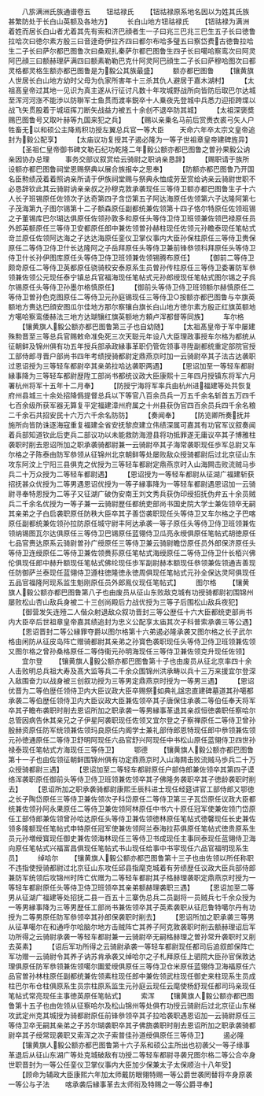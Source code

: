 <!-- { "loadSidebar": true } -->
　　八旂满洲氏族通谱卷五
　　钮祜禄氏
　　【钮祜禄原系地名因以为姓其氏族甚繁防处于长白山英额及各地方】
　　长白山地方钮祜禄氏
　　【钮祜禄为满洲着姓而居长白山者尤着其先有索和济巴顔者生一子曰兆三巴兆三巴生五子长曰徳鲁拉哈次曰徳尔素方殷三曰音逹奇伊拉齐四曰都尔布哈多璧五曰察岱费古徳鲁拉哈生二子长曰萨尔都巴图鲁次曰桑观扎秦萨尔都巴图鲁生四子长曰噶哈察鸾次曰阿灵阿巴顔三曰额赫理萨满四曰额素勒勒巴克什阿灵阿巴顔生二子长曰萨穆哈图次曰都灵格都灵格生额亦都巴图鲁是为毅公其族最盛】
　　额亦都巴图鲁
　　【镶黄旗人世居长白山地方幼时父母为仇家所害年十三杀其仇人避居于嘉木湖村】
　　【太祖髙皇帝过其地一见识为真主遂从行征讨凡数十年攻城野战所向皆防后取巴尔达城至浑河河涨不能渉以防聨军士鱼贯而渡率鋭卒十人乗夜先登城中兵悉力迎拒跨堞以战飞矢贯股着于城垣挥刀断矢战益力被五十余创不退卒防其城】
　　【太祖深褒奬赐巴图鲁号又取叶赫等九国来犯之兵】
　　【赐以亲乗名马前后赏赉衣裘弓矢人户牲畜无以和硕公主降焉积功授左翼总兵官一等大臣
　　天命六年卒太宗文皇帝追封为毅公配享】
　　【太庙议功复授其子遏必隆为一等子世祖章皇帝建碑旌异】
　　【圣祖仁皇帝御书碑文勒石纪功乾隆二年毅公额亦都巴图鲁之曽孙果毅公讷亲因协办总理
　　事务交部议叙赏给云骑尉之职讷亲恳辞】
　　【赐职请于族所设额亦都巴图鲁祠堂恩赐祭典以展合族报夲之思奉】
　　【防额亦都巴图鲁乃开国名臣勲绩茂着着照讷亲所请于伊族祠堂赐与祭典永恤成劳至赏给讷亲云骑尉世职不必恳辞钦此其云骑尉讷亲亲叔之孙穆克敦承袭现任三等侍卫额亦都巴图鲁生子十六人长子班锡原任佐领次子达奇第四子含岱第五子阿达海原任佐领第六子达隆阿第七子茂海第九子图尔锡第十二子额森原任副都统兼佐领第十四子恪尔特原任佐领班锡之子董锡库巴尔瑚达俱原任佐领孙敦多和原任头等侍卫侍卫班领兼佐领巴禄原任员外郎英额原任三等侍卫安都原任郎中兼佐领曽孙赫柱现任佐领元孙瞻泰现任笔帖式竒兰原任佐领阿达海之子达达海原任銮仪卫掌仪事内大臣孙保柱原任三等侍卫赉保原任二等侍卫侍卫什长达隆阿之子岳拜原任头等侍卫兼前锋叅领科拜原任头等侍卫侍卫什长孙伊图库原任头等侍卫侍卫班领兼佐领锡腾布原任】
　　【御前二等侍卫颇竒原任二等侍卫英都原任骁骑校安泰原系生员曽孙传柱原任三等侍卫委署防军叅领兼佐领公元现任泰宁镇总兵官福海现任笔帖式元孙郎绶现任笔帖式图尔锡之子呉尔锡原任头等侍卫孙墨尔格慎原任】
　　【御前头等侍卫侍卫班领额尔赫慎原任二等侍卫曽孙色克图原任二等侍卫元孙庭锡现任三等侍卫○按额亦都巴图鲁与夲旗英额地方赉达巴顔安图瓜尔佳地方那尔察镶白旗长白山地方徳尔素方殷正红旗英额地方噶哈察鸾倭赫法三地方达瑚镶红旗英额地方頼卢浑都督等同族】
　　车尔格
　　【镶黄旗人毅公额亦都巴图鲁第三子也自幼随】
　　【太祖髙皇帝于军中屡建殊勲晋至三等总兵官赐敕命准免死三次天聪元年设八大臣理政事授车尔格为都统从征朝鲜及锦州俱有功五年授兵部承政縁事革职仍管佐领事寻陞副都统重定部院官授工部侍郎寻晋户部尚书四年考绩授骑都尉定鼎燕京时加一云骑尉卒其子法古达袭职过恩诏授为三等轻车都尉卒其亲弟拉哈达袭职两遇】
　　【恩诏加至一等轻车都尉縁事降为三等轻车都尉歴陞工部尚书都统议政大臣康熙十三年四月授镇东将军六月署杭州将军十五年十二月奉】
　　【防授宁海将军率兵由杭州进福建等处共恢复府州县城三十余处招降僞提督总兵以下等官八百余员兵一万五千余名斩首五万四千七百余级所获军器无算复平定福建漳州府属之十州县获伪官四百余员兵四千余名粮二千余石共招安民十六万六千余名防防】
　　【奏闻奉】
　　【防览卿所奏抚并施所向皆防诛逐海寇重复福建全省安抚黎庶建立伟绩深属可嘉其有功官军议叙奏闻着兵部知道钦此后吏兵二部议功以未能救防海澄县将功抵罪遂无庸议卒其子博雅柱袭职时削去恩诏所加之职承袭骑都尉兼一云骑尉卒其子海常袭职现任歩军总尉又车尔格之子陈泰由防军叅领从征锦州北京朝鲜等处屡败敌众授骑都尉后过北京征山东攻东阿汶上宁阳三县俱克之优授为三等轻车都尉定鼎燕京时入山海闗击败流贼马歩兵二十万众授为二等轻车都尉遇】
　　【恩诏授为一等轻车都尉从征湖广福建斩获招抚甚众优授为二等男遇恩诏优授为一等子縁事降为一等轻车都尉遇恩诏加一云骑尉寻奉特恩授为二等子又征湖广破伪安南王刘文秀兵获伪印绶招抚伪弁五十余员贼兵二千余名优授为一等子兼一云骑尉歴任都统吏部尚书国史院大学士兼佐领卒无嗣其亲弟之子白启袭职原任防秩大臣卒其子善岱袭职现任头等侍卫又车尔格之子巴喀原任副都统兼佐领孙拉防原任城守尉丰阿达承袭一等子原任头等侍卫侍卫班领兼佐领纳锡图瓦尔达俱原任三等侍卫巴锡原任蓝翎侍卫瓜亮永绶俱原任笔帖式胡徳原任七品官赉达原系云骑尉曽孙广绶原任三等侍卫兼云骑尉瞻岱原任员外郎保济原任头等侍卫连绶原任二等侍卫兼佐领赉荪原任笔帖式海绶原任二等侍卫侍卫什长栢兴佛伦俱现任郎中赫升额现任笔帖式佛纶现任歩军副尉赫本额现任叅领兼佐领通吉善现任防御萨兰泰现任蓝翎侍卫遵柱徳隆徳永徳周俱现任笔帖式元孙全保达灵阿俱现任五品官福隆阿现系监生魁刚原任员外郎鳯仪现任笔帖式】
　　图尔格
　　【镶黄旗人毅公额亦都巴图鲁第八子也由废员从征山东败敌克城有功授骑都尉初围锦州屡败松山杏山敌兵身被二十三创尚殿后力战优授为三等子后围松山敌兵夜犯】
　　【御营发矢连殪二人偕众射退敌众叙功晋封三等公歴任十六大臣都统吏部尚书内大臣卒后世祖章皇帝嘉其绩追封为忠义公配享太庙其次子科普索承袭三等公遇】
　　【恩诏晋封二等公縁罪夺爵以图尔格第十六弟遏必隆承袭又图尔格之长子武尔格由闲防从征皮岛阵亡赠骑都尉其亲弟之孙寳色袭职现任头等侍卫侍卫班领兼佐领又图尔格之曾孙桑格原任二等侍衞元孙明海现任三等侍卫兼佐领克升现任佐领】
　　宜尔登
　　【镶黄旗人毅公额亦都巴图鲁第十子也由废员从征北京率四十余人击败明总兵祖大寿及髙大监等兵二千余众围锦州洪承畴以兵十三万来援宜尔登深入敌围奋力以战身被三创叙功授为三等男定鼎燕京时授为一等男三遇】
　　【恩诏优晋为二等伯歴任领侍卫内大臣议政大臣卒赐祭如典礼諡忠直建碑墓道其孙噶都承袭二等伯歴任领侍卫内大臣议政大臣兼佐领卒其子唐保住承袭二等伯任奉天将军卒其子瞻布袭职时削去恩诏所加之职承袭一等男縁事革退其亲叔恒徳袭职任察哈尔总管因病告休其亲兄之子伊星阿袭职现任佐领又宜尔登之子察禅原任二等侍卫曾孙殷赫资原任防军统领兼佐领玛良原任内阁学士兼礼部侍郎恩特现任郎中叅领兼佐领元孙徳通原任二等侍卫舒明阿现任六品官舒兴阿现任中书松山原任蓝翎侍卫四世孙禄泰现任笔帖式方海现任三等侍卫】
　　鄂德
　　【镶黄旗人毅公额亦都巴图鲁第十一子也由佐领征朝鲜围锦州俱有功定鼎燕京时入山海闗击败流贼马歩兵二十万众授骑都尉三遇】
　　【恩诏加至二等轻车都尉原任户部侍郎兼佐领卒其第四子谟络浑袭职原任御前头等侍卫侍卫班领兼佐领卒其子佛隆务袭职卒其子徳龄袭职时削去】
　　【恩诏所加之职承袭骑都尉康熙壬辰科进士现任经筵讲官工部侍郎又鄂徳之长子陶岱原任三等侍卫兼佐领次子科岱原任二等侍卫第三子瓦岱原任议政大臣都统兼佐领孙阿永果原任二等侍卫兼佐领阿林原任中书六十原任冠军使兼佐领门岱原任工部侍郎兼佐领曾孙哈达原任头等侍卫兼佐领徳林原任笔帖式徳馨现任长史兼佐领多隆额现任笔帖式申特原任冠军使兼佐领阿兰泰海拉荪俱原任笔帖式徳贵原系生员元孙増绶寳现任御史兼佐领海林现任三等侍卫书成现任主事同泰现任蓝翎侍卫海向原任笔帖式兴福富昌俱现任笔帖式书山现任给事中书寜现任六品官福明现系生员】
　　绰哈尔
　　【镶黄旗人毅公额亦都巴图鲁第十三子也由佐领以所任称职不违指使授骑都尉过北京征山东攻任邱县指麾克城着有劳绩歴任议政大臣兵部侍郎兼防军统领后攻锦州时阵亡优赠为二等轻车都尉其子格赫理袭职定鼎燕京时授为一等轻车都尉原任头等侍卫侍卫班领卒其亲弟额赫理袭职三遇】
　　【恩诏加至二等男从征湖广福建等处招抚二县一百五十三寨伪总兵二员副将一员贼兵七千余众授为一等男縁事降为三等男歴任工部尚书兼佐领卒其子英素袭职从征厄鲁特噶尔丹有功授为二等男原任防军叅领卒其孙郎保袭职时削去】
　　【恩诏所加之职承袭三等男从征凖噶尔在和通呼尔哈脑尔地方击贼阵亡其养子阿克敦袭职时削去额赫理诏后军功所得之云骑尉承袭一等轻车都尉兼一云骑尉卒无嗣格赫理之曽孙常升袭职时又削去英素】
　　【诏后军功所得之云骑尉承袭一等轻车都尉现任都司后追叙郎保阵亡军功赠一云骑尉令其养子讷苏肯承袭又绰哈尔之子札拜原任上驷院大臣孙官保敦达理俱原任防军叅领兼佐领噶尔圗爱绶俱原任三等侍卫仓米原任蓝翎侍卫海福原任六品官曽孙林柱原任副都统兼佐领素柱现任郎中兼佐领武柱现任御史来柱现系生员成柱巴尔布仓柱俱原系生员宗柱原系监生元孙庭云现任云麾使杨舒现任都司玛亲现任笔帖式常亮现任主事徳英原任笔帖式】
　　索浑
　　【镶黄旗人毅公额亦都巴图鲁第十五子也由佐领从征察哈尔及松山锦州等处俱冇功授云骑尉后过北京征山东梯攻武定州克其城授为骑都尉原任前锋叅领卒其子拉哈袭职遇恩诏加一云骑尉原任三等侍卫卒无嗣其亲弟之子苏尔瑚袭职卒其子佛旒袭职时削去恩诏所加之职承袭骑都尉卒其子绶常现袭职又索浑之次子索普佳孙道绶俱原任三等侍卫】
　　遏必隆
　　【镶黄旗人毅公额亦都巴图鲁第十六子系和硕公主所出也初袭父一等子缘事革退后从征山东湖广等处克城破敌有功授二等轻车都尉寻袭兄图尔格二等公合夲身世职晋封为一等公任銮仪卫掌仪事内大臣加少保兼太子太保顺治十八年受】
　　【顾命为辅政大臣康熙六年加太师戴防眼翎特赐一等公爵世袭罔替将夲身原袭一等公与子法
　　喀承袭后縁事革去太师衔及特赐之一等公爵寻奉】
